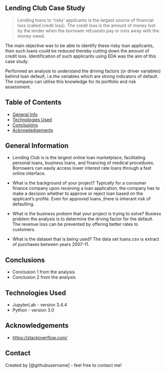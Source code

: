 ## Lending Club Case Study
> Lending loans to ‘risky’ applicants is the largest source of financial loss
(called credit loss). The credit loss is the amount of money lost by the lender 
when the borrower refusesto pay or runs away with the money owed.  

The main objective was to be able to identify these risky loan applicants, 
then such loans could be reduced thereby cutting down the amount of credit loss. 
Identification of such applicants using EDA was the aim of this case study.   

Performed an analysis to understand the driving factors (or driver variables)
behind loan default, i.e.the variables which are strong indicators of default.  
The company can utilise this knowledge for its portfolio and risk assessment. 



## Table of Contents
* [General Info](#general-information)
* [Technologies Used](#technologies-used)
* [Conclusions][def]
* [Acknowledgements](#acknowledgements)

<!-- You can include any other section that is pertinent to your problem -->

## General Information

-  Lending Club is is the largest online loan marketplace, facilitating personal loans, business loans, and financing of medical procedures. Borrowers can easily access lower interest rate loans through a fast online interface. 

- What is the background of your project?
Typically for a  consumer finance company upon receiving  a loan application, the company has to make a decision whether to approve or reject loan  based on the applicant’s profile. Even for approved loans ,there is inherant risk of defaulting.

- What is the business probem that your project is trying to solve?
Busiess problem the analysis is to determine the drving factor for the default.  The revenue loss can be prevented by offering better rates to customers.

- What is the dataset that is being used?
The data set loans.csv is extract of purchases between years 2007-11.

<!-- You don't have to answer all the questions - just the ones relevant to your project. -->

## Conclusions
- Conclusion 1 from the analysis
- Conclusion 2 from the analysis


<!-- You don't have to answer all the questions - just the ones relevant to your project. -->


## Technologies Used
- JupyterLab - version 3.4.4
- Python - version 3.0

<!-- As the libraries versions keep on changing, it is recommended to mention the version of library used in this project -->

## Acknowledgements

- https://stackoverflow.com/



## Contact
Created by [@githubusername] - feel free to contact me!


<!-- Optional -->
<!-- ## License -->
<!-- This project is open source and available under the [... License](). -->

<!-- You don't have to include all sections - just the one's relevant to your project -->

[def]: #conclusions